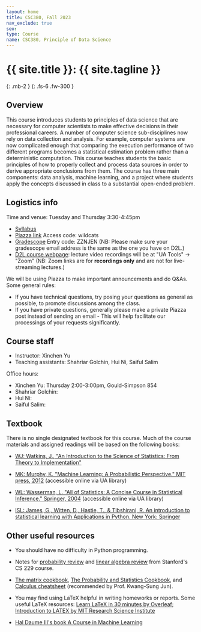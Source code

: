 ```yaml
---
layout: home
title: CSC380, Fall 2023
nav_exclude: true
seo:
type: Course
name: CSC380, Principle of Data Science
---
```


# {{ site.title }}: {{ site.tagline }}
{: .mb-2 }
{: .fs-6 .fw-300 }

## Overview
This course introduces students to principles of data science that are necessary for computer scientists to make effective decisions in their professional careers. 
A number of computer science sub-disciplines 
now rely on data collection and analysis. For example, computer systems are now complicated enough that comparing the execution performance of two different programs becomes a statistical estimation problem 
rather than a deterministic computation. This course teaches students the basic principles of how to properly collect and process data sources in order to derive appropriate conclusions from them. 
The course has three main components: data analysis, machine learning, and a project where students apply the concepts discussed in class to a substantial open-ended problem.


## Logistics info

Time and venue: Tuesday and Thursday 3:30-4:45pm
-  [Syllabus](https://xinchenyu.github.io/csc380-fall23/Syllabus/syllabus.pdf)
-  [Piazza link](https://piazza.com/arizona/fall2023/csc380) Access code: wildcats
-  [Gradescope](https://www.gradescope.com/courses/567943) Entry code: ZZNJEN  (NB: Please make sure your gradescope email address is the same as the one you have on D2L.)
-  [D2L course webpage](https://d2l.arizona.edu/d2l/home/1325412): lecture video recordings will be at "UA Tools" -> "Zoom" (NB: Zoom links are for **recordings only** and are not for live-streaming lectures.)


We will be using Piazza to make important announcements and do Q&As. Some general rules:

* If you have technical questions, try posing your questions as general as possible, to promote discussions among the class.
* If you have private questions, generally please make a private Piazza post instead of sending an email - 
  This will help facilitate our processings of your requests significantly.

## Course staff
* Instructor: Xinchen Yu
* Teaching assistants: Shahriar Golchin, Hui Ni, Saiful Salim 

Office hours:
* Xinchen Yu: Thursday 2:00-3:00pm, Gould-Simpson 854
* Shahriar Golchin: 
* Hui Ni:
* Saiful Salim:


## Textbook

There is no single designated textbook for this course. Much of the course materials and assigned readings will be based on the following books:

-  [WJ: Watkins, J., "An Introduction to the Science of Statistics: From Theory to Implementation"](https://www.math.arizona.edu/~jwatkins/statbook.pdf)

-  [MK: Murphy, K. "Machine Learning: A Probabilistic Perspective." MIT press, 2012](https://arizona-primo.hosted.exlibrisgroup.com/permalink/f/6ljalh/01UA_ALMA51543591360003843) (accessible online via UA library)

-  [WL: Wasserman, L. "All of Statistics: A Concise Course in Statistical Inference." Springer, 2004](https://link.springer.com/book/10.1007/978-0-387-21736-9) (accessible online via UA library)

- [ISL: James, G., Witten, D., Hastie, T., & Tibshirani, R. An introduction to statistical learning with Applications in Python. New York: Springer](https://www.statlearning.com/)


## Other useful resources

- You should have no difficulty in Python programming. 

- Notes for [probability review](http://cs229.stanford.edu/section/cs229-prob.pdf) and [linear algebra review](http://cs229.stanford.edu/section/cs229-linalg.pdf) from Stanford's CS 229 course.

- [The matrix cookbook](https://www.math.uwaterloo.ca/~hwolkowi/matrixcookbook.pdf), [The Probability and Statistics Cookbook](http://statistics.zone/), and [Calculus cheatsheet](https://tutorial.math.lamar.edu/pdf/calculus_cheat_sheet_all.pdf) (recommended by Prof. Kwang-Sung Jun).

- You may find using LaTeX helpful in writing homeworks or reports. Some useful LaTeX resources: [Learn LaTeX in 30 minutes by Overleaf](https://www.overleaf.com/learn/latex/Learn_LaTeX_in_30_minutes#Adding_math_to_LaTeX); [Introduction to LATEX by MIT Research Science Institute](http://web.mit.edu/rsi/www/pdfs/new-latex.pdf)

- [Hal Daume III's book A Course in Machine Learning](http://ciml.info/)